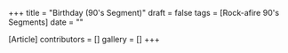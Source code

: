 +++
title = "Birthday (90's Segment)"
draft = false
tags = [Rock-afire 90's Segments]
date = ""

[Article]
contributors = []
gallery = []
+++